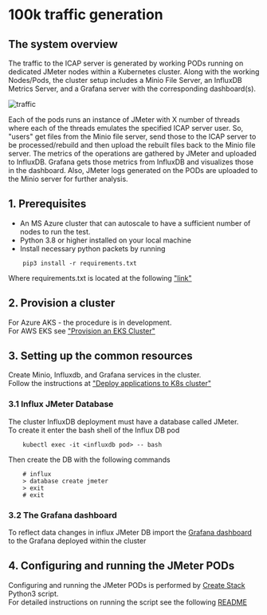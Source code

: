 # 100k traffic generation

## The system overview

The traffic to the ICAP server is generated by working PODs running on dedicated JMeter nodes within a Kubernetes cluster. Along with the working Nodes/Pods, the cluster setup includes a Minio File Server, an InfluxDB Metrics Server, and a Grafana server with the corresponding dashboard(s).

![traffic](docs/pngs/jmeter-test.png)

Each of the pods runs an instance of JMeter with X number of threads where each of the threads emulates the specified ICAP server user. So, "users" get files from the Minio file server, send those to the ICAP server to be processed/rebuild and then upload the rebuilt files back to the Minio file server. The metrics of the operations are gathered by JMeter and uploaded to InfluxDB. Grafana gets those metrics from InfluxDB and visualizes those in the dashboard.
Also, JMeter logs generated on the PODs are uploaded to the Minio server for further analysis.

## 1. Prerequisites

- An MS Azure cluster that can autoscale to have a sufficient number of nodes to run the test.
- Python 3.8 or higher installed on your local machine
- Install necessary python packets by running
```
    pip3 install -r requirements.txt
```
Where requirements.txt is located at the following ["link"](https://github.com/k8-proxy/p-k8-jmeter-test-engine/blob/master/src/controller/docker-jmeter-c-icap/requirements.txt)

## 2. Provision a cluster

For Azure AKS - the procedure is in development.<br/>
For AWS EKS see ["Provision an EKS Cluster"](https://github.com/k8-proxy/p-k8-jmeter-test-engine/blob/master/terraform/eks/README.md)

## 3. Setting up the common resources
Create Minio, Influxdb, and Grafana services in the cluster.<br/>
Follow the instructions at ["Deploy applications to K8s cluster"](https://github.com/k8-proxy/p-k8-jmeter-test-engine/tree/master/kubernetes/common_resources)

### 3.1 Influx JMeter Database
The cluster InfluxDB deployment must have a database called JMeter.<br/>
To create it enter the bash shell of the Influx DB pod
```
    kubectl exec -it <influxdb pod> -- bash
```
Then create the DB with the following commands
```
    # influx
    > database create jmeter
    > exit
    # exit
```

### 3.2 The Grafana dashboard
To reflect data changes in influx JMeter DB import the [Grafana dashboard](https://github.com/k8-proxy/p-k8-jmeter-test-engine/blob/master/src/grafana_dashboards/ICAP-Dashboard-4-grafana.json) to the Grafana deployed within the cluster

## 4. Configuring and running the JMeter PODs
Configuring and running the JMeter PODs is performed by [Create Stack](https://github.com/k8-proxy/p-k8-jmeter-test-engine/blob/master/src/controller/docker-jmeter-c-icap/create_stack.py) Python3 script.<br/>
For detailed instructions on running the script see the following [README](https://github.com/k8-proxy/p-k8-jmeter-test-engine/tree/master/src/controller/docker-jmeter-c-icap)
